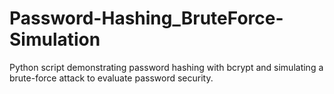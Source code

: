 # Password-Hashing_BruteForce-Simulation
 Python script demonstrating password hashing with bcrypt and simulating a brute-force attack to evaluate password security.
